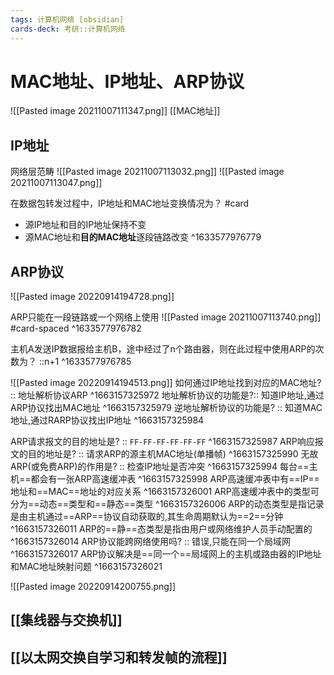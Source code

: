 ```yaml
---
tags: 计算机网络 [obsidian]
cards-deck: 考研::计算机网络
---
```


# MAC地址、IP地址、ARP协议
![[Pasted image 20211007111347.png]]
[[MAC地址]]

## IP地址
网络层范畴
![[Pasted image 20211007113032.png]]
![[Pasted image 20211007113047.png]]

在数据包转发过程中，IP地址和MAC地址变换情况为？ #card 
- 源IP地址和目的IP地址保持不变
- 源MAC地址和**目的MAC地址**逐段链路改变
^1633577976779


##  ARP协议
![[Pasted image 20220914194728.png]]

ARP只能在一段链路或一个网络上使用
![[Pasted image 20211007113740.png]]
#card-spaced 
^1633577976782

主机A发送IP数据报给主机B，途中经过了n个路由器，则在此过程中使用ARP的次数为？ ::n+1 ^1633577976785

![[Pasted image 20220914194513.png]]
如何通过IP地址找到对应的MAC地址? :: 地址解析协议ARP ^1663157325972
地址解析协议的功能是?:: 知道IP地址,通过ARP协议找出MAC地址 ^1663157325979
逆地址解析协议的功能是? :: 知道MAC地址,通过RARP协议找出IP地址 ^1663157325984

ARP请求报文的目的地址是? :: `FF-FF-FF-FF-FF-FF` ^1663157325987
ARP响应报文的目的地址是? :: 请求ARP的源主机MAC地址(单播帧) ^1663157325990
无故ARP(或免费ARP)的作用是? :: 检查IP地址是否冲突 ^1663157325994
每台==主机==都会有一张ARP高速缓冲表
^1663157325998
ARP高速缓冲表中有==IP==地址和==MAC==地址的对应关系
^1663157326001
ARP高速缓冲表中的类型可分为==动态==类型和==静态==类型
^1663157326006
ARP的动态类型是指记录是由主机通过==ARP==协议自动获取的,其生命周期默认为==2==分钟
^1663157326011
ARP的==静==态类型是指由用户或网络维护人员手动配置的
^1663157326014
ARP协议能跨网络使用吗? :: 错误,只能在同一个局域网 ^1663157326017
ARP协议解决是==同一个==局域网上的主机或路由器的IP地址和MAC地址映射问题
^1663157326021


![[Pasted image 20220914200755.png]]


## [[集线器与交换机]]
## [[以太网交换自学习和转发帧的流程]]
